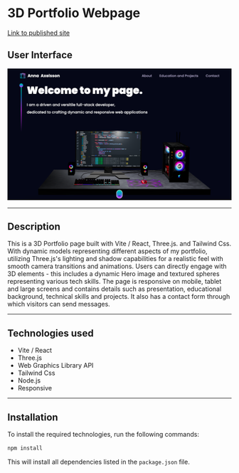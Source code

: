 # 3D Portfolio Webpage

[Link to published site](https://annaaxelsson.com/)

## User Interface

![User Interface](user-interface.png)

---

## Description

This is a 3D Portfolio page built with Vite / React, Three.js. and Tailwind Css. With dynamic models representing different aspects of my portfolio, utilizing Three.js's lighting and shadow capabilities for a realistic feel with smooth camera transitions and animations. Users can directly engage with 3D elements - this includes a dynamic Hero image and textured spheres representing various tech skills. The page is responsive on mobile, tablet and large screens and contains details such as presentation, educational background, technical skills and projects. It also has a contact form through which visitors can send messages. 

---

## Technologies used

- Vite / React
- Three.js
- Web Graphics Library API
- Tailwind Css
- Node.js
- Responsive

---

## Installation

To install the required technologies, run the following commands:

```sh
npm install
```

This will install all dependencies listed in the `package.json` file.
